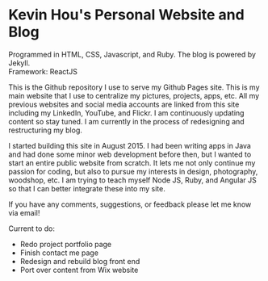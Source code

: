 # Kevin Hou's Personal Website and Blog
Programmed in HTML, CSS, Javascript, and Ruby. The blog is powered by Jekyll. 
<br />
Framework: ReactJS

This is the Github repository I use to serve my Github Pages site. This is my main website that I use to centralize my pictures, projects, apps, etc. All my previous websites and social media accounts are linked from this site including my LinkedIn, YouTube, and Flickr. I am continuously updating content so stay tuned. I am currently in the process of redesigning and restructuring my blog. 

I started building this site in August 2015. I had been writing apps in Java and had done some minor web development before then, but I wanted to start an entire public website from scratch. It lets me not only continue my passion for coding, but also to pursue my interests in design, photography, woodshop, etc. I am trying to teach myself Node JS, Ruby, and Angular JS so that I can better integrate these into my site.

If you have any comments, suggestions, or feedback please let me know via email!

Current to do:
<ul>
  <li>Redo project portfolio page</li>
  <li>Finish contact me page</li>
  <li>Redesign and rebuild blog front end </li>
  <li>Port over content from Wix website</li>
</ul>
